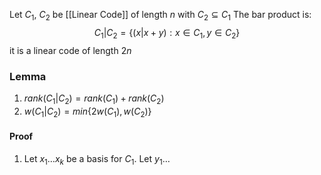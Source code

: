 Let $C_{1}$, $C_{2}$ be [[Linear Code]] of length $n$ with $C_{2}\subseteq C_{1}$ 
The bar product is:
$$
C_{1}|C_{2}=\{ (x|x+y):x\in C_{1}, y\in C_{2} \}
$$
it is a linear code of length $2n$
### Lemma
1. $rank(C_{1}|C_{2})=rank(C_{1})+rank(C_{2})$
2. $w(C_{1}|C_{2})=min\{ 2w(C_{1}),w(C_{2}) \}$
#### Proof
1. Let $x_{1}\dots x_{k}$ be a basis for $C_{1}$. Let $y_{1}\dots$
